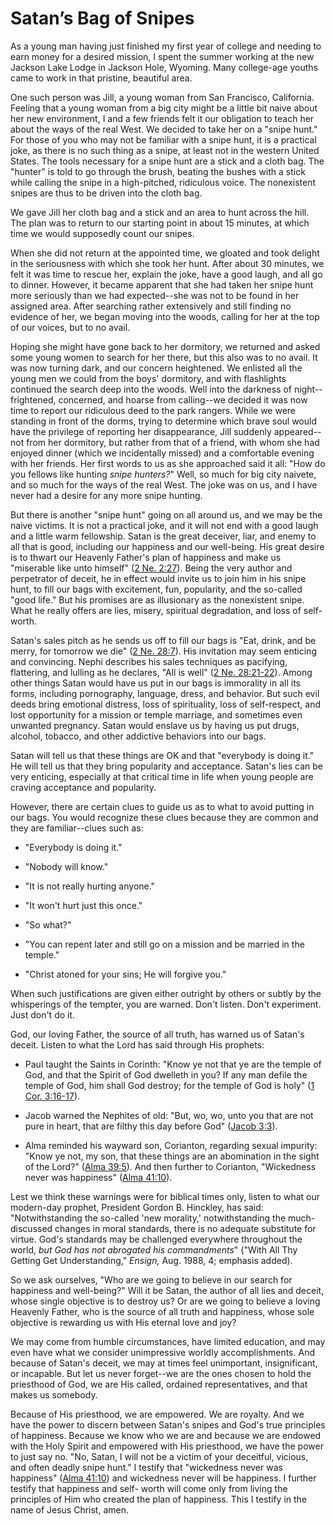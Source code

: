 # Satan’s Bag of Snipes

As a young man having just finished my first year of college and needing to
earn money for a desired mission, I spent the summer working at the new
Jackson Lake Lodge in Jackson Hole, Wyoming. Many college-age youths came to
work in that pristine, beautiful area.

One such person was Jill, a young woman from San Francisco, California.
Feeling that a young woman from a big city might be a little bit naive about
her new environment, I and a few friends felt it our obligation to teach her
about the ways of the real West. We decided to take her on a "snipe hunt." For
those of you who may not be familiar with a snipe hunt, it is a practical
joke, as there is no such thing as a snipe, at least not in the western United
States. The tools necessary for a snipe hunt are a stick and a cloth bag. The
"hunter" is told to go through the brush, beating the bushes with a stick
while calling the snipe in a high-pitched, ridiculous voice. The nonexistent
snipes are thus to be driven into the cloth bag.

We gave Jill her cloth bag and a stick and an area to hunt across the hill.
The plan was to return to our starting point in about 15 minutes, at which
time we would supposedly count our snipes.

When she did not return at the appointed time, we gloated and took delight in
the seriousness with which she took her hunt. After about 30 minutes, we felt
it was time to rescue her, explain the joke, have a good laugh, and all go to
dinner. However, it became apparent that she had taken her snipe hunt more
seriously than we had expected--she was not to be found in her assigned area.
After searching rather extensively and still finding no evidence of her, we
began moving into the woods, calling for her at the top of our voices, but to
no avail.

Hoping she might have gone back to her dormitory, we returned and asked some
young women to search for her there, but this also was to no avail. It was now
turning dark, and our concern heightened. We enlisted all the young men we
could from the boys' dormitory, and with flashlights continued the search deep
into the woods. Well into the darkness of night--frightened, concerned, and
hoarse from calling--we decided it was now time to report our ridiculous deed
to the park rangers. While we were standing in front of the dorms, trying to
determine which brave soul would have the privilege of reporting her
disappearance, Jill suddenly appeared--not from her dormitory, but rather from
that of a friend, with whom she had enjoyed dinner (which we incidentally
missed) and a comfortable evening with her friends. Her first words to us as
she approached said it all: "How do you fellows like hunting _snipe hunters?_"
Well, so much for big city naivete, and so much for the ways of the real West.
The joke was on us, and I have never had a desire for any more snipe hunting.

But there is another "snipe hunt" going on all around us, and we may be the
naive victims. It is not a practical joke, and it will not end with a good
laugh and a little warm fellowship. Satan is the great deceiver, liar, and
enemy to all that is good, including our happiness and our well-being. His
great desire is to thwart our Heavenly Father's plan of happiness and make us
"miserable like unto himself" ([2 Ne.
2:27](https://www.lds.org/scriptures/bofm/2-ne/2.27?lang=eng#26)). Being the
very author and perpetrator of deceit, he in effect would invite us to join
him in his snipe hunt, to fill our bags with excitement, fun, popularity, and
the so-called "good life." But his promises are as illusionary as the
nonexistent snipe. What he really offers are lies, misery, spiritual
degradation, and loss of self-worth.

Satan's sales pitch as he sends us off to fill our bags is "Eat, drink, and be
merry, for tomorrow we die" ([2 Ne.
28:7](https://www.lds.org/scriptures/bofm/2-ne/28.7?lang=eng#6)). His
invitation may seem enticing and convincing. Nephi describes his sales
techniques as pacifying, flattering, and lulling as he declares, "All is well"
([2 Ne.
28:21-22](https://www.lds.org/scriptures/bofm/2-ne/28.21-22?lang=eng#20)).
Among other things Satan would have us put in our bags is immorality in all
its forms, including pornography, language, dress, and behavior. But such evil
deeds bring emotional distress, loss of spirituality, loss of self-respect,
and lost opportunity for a mission or temple marriage, and sometimes even
unwanted pregnancy. Satan would enslave us by having us put drugs, alcohol,
tobacco, and other addictive behaviors into our bags.

Satan will tell us that these things are OK and that "everybody is doing it."
He will tell us that they bring popularity and acceptance. Satan's lies can be
very enticing, especially at that critical time in life when young people are
craving acceptance and popularity.

However, there are certain clues to guide us as to what to avoid putting in
our bags. You would recognize these clues because they are common and they are
familiar--clues such as:

  * "Everybody is doing it."

  * "Nobody will know."

  * "It is not really hurting anyone."

  * "It won't hurt just this once."

  * "So what?"

  * "You can repent later and still go on a mission and be married in the temple."

  * "Christ atoned for your sins; He will forgive you."

When such justifications are given either outright by others or subtly by the
whisperings of the tempter, you are warned. Don't listen. Don't experiment.
Just don't do it.

God, our loving Father, the source of all truth, has warned us of Satan's
deceit. Listen to what the Lord has said through His prophets:

  * Paul taught the Saints in Corinth: "Know ye not that ye are the temple of God, and that the Spirit of God dwelleth in you? If any man defile the temple of God, him shall God destroy; for the temple of God is holy" ([1 Cor. 3:16-17](https://www.lds.org/scriptures/nt/1-cor/3.16-17?lang=eng#15)).

  * Jacob warned the Nephites of old: "But, wo, wo, unto you that are not pure in heart, that are filthy this day before God" ([Jacob 3:3](https://www.lds.org/scriptures/bofm/jacob/3.3?lang=eng#2)).

  * Alma reminded his wayward son, Corianton, regarding sexual impurity: "Know ye not, my son, that these things are an abomination in the sight of the Lord?" ([Alma 39:5](https://www.lds.org/scriptures/bofm/alma/39.5?lang=eng#4)). And then further to Corianton, "Wickedness never was happiness" ([Alma 41:10](https://www.lds.org/scriptures/bofm/alma/41.10?lang=eng#9)).

Lest we think these warnings were for biblical times only, listen to what our
modern-day prophet, President Gordon B. Hinckley, has said: "Notwithstanding
the so-called 'new morality,' notwithstanding the much-discussed changes in
moral standards, there is no adequate substitute for virtue. God's standards
may be challenged everywhere throughout the world, _but God has not abrogated
his commandments_" ("With All Thy Getting Get Understanding," _Ensign,_ Aug.
1988, 4; emphasis added).

So we ask ourselves, "Who are we going to believe in our search for happiness
and well-being?" Will it be Satan, the author of all lies and deceit, whose
single objective is to destroy us? Or are we going to believe a loving
Heavenly Father, who is the source of all truth and happiness, whose sole
objective is rewarding us with His eternal love and joy?

We may come from humble circumstances, have limited education, and may even
have what we consider unimpressive worldly accomplishments. And because of
Satan's deceit, we may at times feel unimportant, insignificant, or incapable.
But let us never forget--we are the ones chosen to hold the priesthood of God,
we are His called, ordained representatives, and that makes us somebody.

Because of His priesthood, we are empowered. We are royalty. And we have the
power to discern between Satan's snipes and God's true principles of
happiness. Because we know who we are and because we are endowed with the Holy
Spirit and empowered with His priesthood, we have the power to just say no.
"No, Satan, I will not be a victim of your deceitful, vicious, and often
deadly snipe hunt." I testify that "wickedness never was happiness" ([Alma
41:10](https://www.lds.org/scriptures/bofm/alma/41.10?lang=eng#9)) and
wickedness never will be happiness. I further testify that happiness and self-
worth will come only from living the principles of Him who created the plan of
happiness. This I testify in the name of Jesus Christ, amen.

